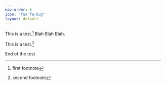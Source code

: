 ```yaml
---
nav-order: 6
icon: "fas fa-bug"
layout: default
---
```


This is a test.[^1] Blah Blah Blah.

[^1]: first footnote

This is a test.[^2]

[^2]: second footnote

End of the test




<script>
$(document).ready(function() {
    
})

</script>

<style>
.footnote-popup.hidden {
    display: none;
}
</style>